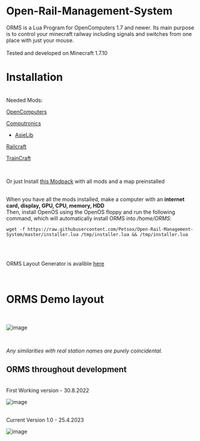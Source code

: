# Open-Rail-Management-System

ORMS is a Lua Program for OpenComputers 1.7 and newer. Its main purpose is to control your minecraft railway including signals and switches from one place with just your mouse.
</br>
</br>
Tested and developed on Minecraft 1.7.10

# Installation
</br>
Needed Mods:

  [OpenComputers](https://www.curseforge.com/minecraft/mc-mods/opencomputers)
  
  [Computronics](https://wiki.vexatos.com/wiki:computronics)

   - [AsieLib](https://wiki.vexatos.com/wiki:computronics)

  [Railcraft](https://www.curseforge.com/minecraft/mc-mods/railcraft)
  
  [TrainCraft](https://www.curseforge.com/minecraft/mc-mods/traincraft)
  
  </br>
  
  Or just Install [this Modpack](https://www.technicpack.net/modpack/rp-krizek-petr-3ai-till.1964050) with all mods and a map preinstalled
  
</br>
When you have all the mods installed, make a computer with an <b>internet card, display, GPU, CPU, memory, HDD</b>
</br>
Then, install OpenOS using the OpenOS floppy and run the following command, which will automatically install ORMS into <i>/home/ORMS</i>:

	wget -f https://raw.githubusercontent.com/Petsox/Open-Rail-Management-System/master/installer.lua /tmp/installer.lua && /tmp/installer.lua
 </br>
 </br>
 
 ORMS Layout Generator is avalible [here](https://github.com/Petsox/ORMS_Layout_Generator/releases/tag/v0.1)

  </br>

# ORMS Demo layout
</br>

![image](https://user-images.githubusercontent.com/92917981/234370757-6332b3ea-0772-49a6-95ee-f9b95d0bb5ae.png)

</br>

<i>Any similarities with real station names are purely coincidental.</i>

## ORMS throughout development
</br>
First Working version - 30.8.2022

![image](https://user-images.githubusercontent.com/92917981/234371577-79d61228-f193-4e25-810f-d66f4bd9d922.png)

</br>
Current Version 1.0 - 25.4.2023</br>

![image](https://user-images.githubusercontent.com/92917981/234370757-6332b3ea-0772-49a6-95ee-f9b95d0bb5ae.png)
